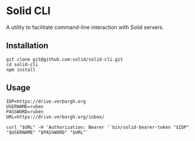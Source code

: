 # Solid CLI
A utility to facilitate command-line interaction with Solid servers.

## Installation
```
git clone git@github.com:solid/solid-cli.git
cd solid-cli
npm install
```

## Usage
```
IDP=https://drive.verborgh.org
USERNAME=ruben
PASSWORD=ruben
URL=https://drive.verborgh.org/inbox/

curl "$URL" -H 'Authorization: Bearer '`bin/solid-bearer-token "$IDP" "$USERNAME" "$PASSWORD" "$URL"`
```

